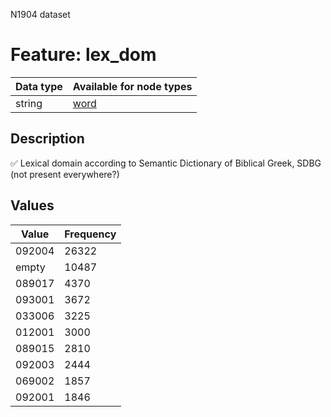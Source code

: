 <p>N1904 dataset</p>

<h1>Feature: lex_dom</h1>

<table>
<thead>
<tr>
  <th>Data type</th>
  <th>Available for node types</th>
</tr>
</thead>
<tbody>
<tr>
  <td>string</td>
  <td><A HREF="featurebynodetype.md#word">word</A></td>
</tr>
</tbody>
</table>

<h2>Description</h2>

<p>✅ Lexical domain according to Semantic Dictionary of Biblical Greek, SDBG (not present everywhere?)</p>

<h2>Values</h2>

<table>
<thead>
<tr>
  <th>Value</th>
  <th>Frequency</th>
</tr>
</thead>
<tbody>
<tr>
  <td>092004</td>
  <td>26322</td>
</tr>
<tr>
  <td>empty</td>
  <td>10487</td>
</tr>
<tr>
  <td>089017</td>
  <td>4370</td>
</tr>
<tr>
  <td>093001</td>
  <td>3672</td>
</tr>
<tr>
  <td>033006</td>
  <td>3225</td>
</tr>
<tr>
  <td>012001</td>
  <td>3000</td>
</tr>
<tr>
  <td>089015</td>
  <td>2810</td>
</tr>
<tr>
  <td>092003</td>
  <td>2444</td>
</tr>
<tr>
  <td>069002</td>
  <td>1857</td>
</tr>
<tr>
  <td>092001</td>
  <td>1846</td>
</tr>
</tbody>
</table>
